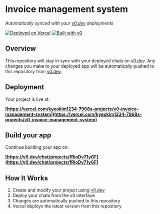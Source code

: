 # Invoice management system

*Automatically synced with your [v0.dev](https://v0.dev) deployments*

[![Deployed on Vercel](https://img.shields.io/badge/Deployed%20on-Vercel-black?style=for-the-badge&logo=vercel)](https://vercel.com/kyeokim1234-7968s-projects/v0-invoice-management-system)
[![Built with v0](https://img.shields.io/badge/Built%20with-v0.dev-black?style=for-the-badge)](https://v0.dev/chat/projects/fRioDv71yGF)

## Overview

This repository will stay in sync with your deployed chats on [v0.dev](https://v0.dev).
Any changes you make to your deployed app will be automatically pushed to this repository from [v0.dev](https://v0.dev).

## Deployment

Your project is live at:

**[https://vercel.com/kyeokim1234-7968s-projects/v0-invoice-management-system](https://vercel.com/kyeokim1234-7968s-projects/v0-invoice-management-system)**

## Build your app

Continue building your app on:

**[https://v0.dev/chat/projects/fRioDv71yGF](https://v0.dev/chat/projects/fRioDv71yGF)**

## How It Works

1. Create and modify your project using [v0.dev](https://v0.dev)
2. Deploy your chats from the v0 interface
3. Changes are automatically pushed to this repository
4. Vercel deploys the latest version from this repository